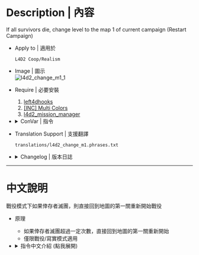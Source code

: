 # Description | 內容
If all survivors die, change level to the map 1 of current campaign (Restart Campaign)

* Apply to | 適用於
    ```
    L4D2 Coop/Realism 
    ```

* Image | 圖示
	<br/>![l4d2_change_m1_1](image/l4d2_change_m1_1.jpg)

* Require | 必要安裝
	1. [left4dhooks](https://forums.alliedmods.net/showthread.php?t=321696)
	2. [[INC] Multi Colors](https://github.com/fbef0102/L4D1_2-Plugins/releases/tag/Multi-Colors)
	3. [l4d2_mission_manager](https://github.com/fbef0102/L4D1_2-Plugins/tree/master/l4d2_mission_manager)

* <details><summary>ConVar | 指令</summary>

	* cfg/sourcemod/l4d2_change_m1.cfg
        ```php
        // 0=Plugin off, 1=Plugin on.
        l4d2_change_m1_enable "1"

        // If survivors wipe out at least X time in no-final chapter, force of restart campaign (0=Off) (Coop/Realism)
        l4d2_change_m1_try_chapter "2"

        // If survivors wipe out at least X time in the final chapter, force of restart campaign (0=Off) (Coop/Realism)
        l4d2_change_m1_try_final_chapter "3"

        // If survivors wipe out at least X time in the whole campaign, force of restart campaign (0=Off) (Coop/Realism)
        l4d2_change_m1_try_campaign "6"
        ```
</details>

* Translation Support | 支援翻譯
	```
	translations/l4d2_change_m1.phrases.txt
	```

* <details><summary>Changelog | 版本日誌</summary>

    * v1.2 (2024-4-13)
        * Update cvars
        * Update translation

    * v1.1 (2024-2-20)
        * Require left4dhooks
        * Remake code, optimize and improve performance
        * Update cvars

	* v1.0 (2020-x-x)
	    * Initial Release
</details>

- - - -
# 中文說明
戰役模式下如果倖存者滅團，則直接回到地圖的第一關重新開始戰役

* 原理
	* 如果倖存者滅團超過一定次數，直接回到地圖的第一關重新開始
    * 僅限戰役/寫實模式適用

* <details><summary>指令中文介紹 (點我展開)</summary>

	* cfg/sourcemod/l4d2_change_m1.cfg
        ```php
        // 0=關閉插件, 1=啟動插件
        l4d2_change_m1_enable "1"

        // 非最後一關的關卡滅團超過2次之後，自動重新開始本戰役 (僅限戰役/寫實模式) (0=關閉這項功能)
        l4d2_change_m1_try_chapter "2"

        // 最後一關的關卡滅團超過3次之後，自動重新開始本戰役 (僅限戰役/寫實模式) (0=關閉這項功能)
        l4d2_change_m1_try_final_chapter "3"

        // 從第一關開始滅團超過6次之後，自動重新開始本戰役 (僅限戰役/寫實模式) (0=關閉這項功能)
        l4d2_change_m1_try_campaign "6"
        ```
</details>
